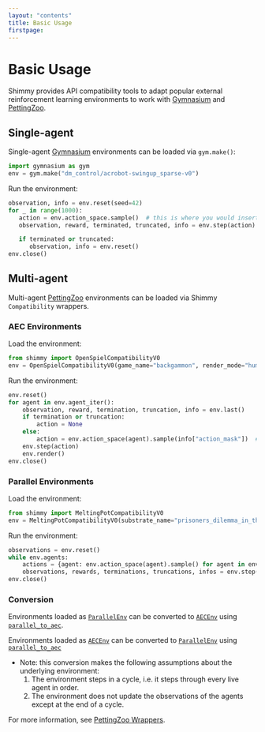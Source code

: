 ```yaml
---
layout: "contents"
title: Basic Usage
firstpage:
---
```

# Basic Usage

Shimmy provides API compatibility tools to adapt popular external reinforcement learning environments to work with [Gymnasium](https://github.com/farama-Foundation/gymnasium) and [PettingZoo](https://github.com/farama-Foundation/pettingZoo/).

## Single-agent

Single-agent [Gymnasium](https://gymnasium.farama.org/) environments can be loaded via `gym.make()`:

```python
import gymnasium as gym
env = gym.make("dm_control/acrobot-swingup_sparse-v0")
```

Run the environment:

```python
observation, info = env.reset(seed=42)
for _ in range(1000):
   action = env.action_space.sample()  # this is where you would insert your policy
   observation, reward, terminated, truncated, info = env.step(action)

   if terminated or truncated:
      observation, info = env.reset()
env.close()
```

## Multi-agent
Multi-agent [PettingZoo](https://pettingzoo.farama.org) environments can be loaded via Shimmy `Compatibility` wrappers.

### AEC Environments

Load the environment:

```python
from shimmy import OpenSpielCompatibilityV0
env = OpenSpielCompatibilityV0(game_name="backgammon", render_mode="human")
```

Run the environment:
```python
env.reset()
for agent in env.agent_iter():
    observation, reward, termination, truncation, info = env.last()
    if termination or truncation:
        action = None
    else:
        action = env.action_space(agent).sample(info["action_mask"])  # this is where you would insert your policy
    env.step(action)
    env.render()
env.close()
```

### Parallel Environments

Load the environment:

```python
from shimmy import MeltingPotCompatibilityV0
env = MeltingPotCompatibilityV0(substrate_name="prisoners_dilemma_in_the_matrix__arena")
```

Run the environment:
```python
observations = env.reset()
while env.agents:
    actions = {agent: env.action_space(agent).sample() for agent in env.agents}
    observations, rewards, terminations, truncations, infos = env.step(actions)
env.close()
```


### Conversion
Environments loaded as [`ParallelEnv`](https://pettingzoo.farama.org/api/parallel/) can be converted to [`AECEnv`](https://pettingzoo.farama.org/api/aec/) using [`parallel_to_aec`](https://pettingzoo.farama.org/api/pz_wrappers/#parallel-to-aec).

Environments loaded as [`AECEnv`](https://pettingzoo.farama.org/api/aec/) can be converted to [`ParallelEnv`](https://pettingzoo.farama.org/api/parallel/) using [`parallel_to_aec`](https://pettingzoo.farama.org/api/pz_wrappers/#parallel-to-aec)
* Note: this conversion makes the following assumptions about the underlying environment:
  1. The environment steps in a cycle, i.e. it steps through every live agent in order.
  2. The environment does not update the observations of the agents except at the end of a cycle.

For more information, see [PettingZoo Wrappers](https://pettingzoo.farama.org/api/pz_wrappers/).









[//]: # (## Initializing Environments)

[//]: # ()
[//]: # (Single-agent [Gymnasium]&#40;https://gymnasium.farama.org/&#41; environments can be loaded via `gym.make&#40;&#41;`:)

[//]: # ()
[//]: # (```python)

[//]: # (import gymnasium as gym)

[//]: # (env = gym.make&#40;"dm_control/acrobot-swingup_sparse-v0"&#41;)

[//]: # (```)

[//]: # (Multi-agent [PettingZoo]&#40;https://pettingzoo.farama.org&#41; environments can be loaded via imported Shimmy wrappers:)

[//]: # ()
[//]: # (```python)

[//]: # (from shimmy import MeltingPotCompatibilityV0)

[//]: # (env = MeltingPotCompatibilityV0&#40;substrate_name="prisoners_dilemma_in_the_matrix__arena"&#41;)

[//]: # (```)

[//]: # ()
[//]: # (## Interacting with the Environment)

[//]: # (Single-agent [Gymnasium]&#40;https://gymnasium.farama.org/&#41; environments can be used as follows:)

[//]: # ()
[//]: # (```python )

[//]: # (observation, info = env.reset&#40;seed=42&#41;)

[//]: # (for _ in range&#40;1000&#41;:)

[//]: # (   action = env.action_space.sample&#40;&#41;  # this is where you would insert your policy)

[//]: # (   observation, reward, terminated, truncated, info = env.step&#40;action&#41;)

[//]: # ()
[//]: # (   if terminated or truncated:)

[//]: # (      observation, info = env.reset&#40;&#41;)

[//]: # (env.close&#40;&#41;)

[//]: # (```)

[//]: # ()
[//]: # (Multi-agent [PettingZoo]&#40;https://pettingzoo.farama.org&#41; environments can be used as follows::)

[//]: # (```python)

[//]: # (observations = env.reset&#40;&#41;)

[//]: # (while env.agents:)

[//]: # (    actions = {agent: env.action_space&#40;agent&#41;.sample&#40;&#41; for agent in env.agents})

[//]: # (    observations, rewards, terminations, truncations, infos = env.step&#40;actions&#41;)

[//]: # (    env.step&#40;actions&#41;)

[//]: # (env.close&#40;&#41;)

[//]: # (```)

[//]: # ()
[//]: # (## At a glance)

[//]: # ()
[//]: # (This is an example of using Shimmy to convert DM Control environments into a Gymnasium compatible environment:)

[//]: # ()
[//]: # (```python)

[//]: # (import gymnasium as gym)

[//]: # (from shimmy.registration import DM_CONTROL_SUITE_ENVS)

[//]: # ()
[//]: # (env_ids = [f"dm_control/{'-'.join&#40;item&#41;}-v0" for item in DM_CONTROL_SUITE_ENVS])

[//]: # (print&#40;env_ids&#41;)

[//]: # ()
[//]: # (env = gym.make&#40;env_ids[0]&#41;)

[//]: # (env_flatten = gym.wrappers.FlattenObservation&#40;env&#41;)

[//]: # (print&#40;env_ids[0]&#41;)

[//]: # (print&#40;"===🌎", env.observation_space&#41;)

[//]: # (print&#40;"===🕹️", env.action_space&#41;)

[//]: # (print&#40;"---flattened 🌎", env_flatten.observation_space&#41;)

[//]: # (print&#40;"---flattened 🕹️", env_flatten.action_space&#41;)

[//]: # (```)

[//]: # (```bash)

[//]: # (['dm_control/acrobot-swingup-v0', 'dm_control/acrobot-swingup_sparse-v0', 'dm_control/ball_in_cup-catch-v0', 'dm_control/cartpole-balance-v0', 'dm_control/cartpole-balance_sparse-v0', 'dm_control/cartpole-swingup-v0', 'dm_control/cartpole-swingup_sparse-v0', 'dm_control/cartpole-two_poles-v0', 'dm_control/cartpole-three_poles-v0', 'dm_control/cheetah-run-v0', 'dm_control/dog-stand-v0', 'dm_control/dog-walk-v0', 'dm_control/dog-trot-v0', 'dm_control/dog-run-v0', 'dm_control/dog-fetch-v0', 'dm_control/finger-spin-v0', 'dm_control/finger-turn_easy-v0', 'dm_control/finger-turn_hard-v0', 'dm_control/fish-upright-v0', 'dm_control/fish-swim-v0', 'dm_control/hopper-stand-v0', 'dm_control/hopper-hop-v0', 'dm_control/humanoid-stand-v0', 'dm_control/humanoid-walk-v0', 'dm_control/humanoid-run-v0', 'dm_control/humanoid-run_pure_state-v0', 'dm_control/humanoid_CMU-stand-v0', 'dm_control/humanoid_CMU-run-v0', 'dm_control/lqr-lqr_2_1-v0', 'dm_control/lqr-lqr_6_2-v0', 'dm_control/manipulator-bring_ball-v0', 'dm_control/manipulator-bring_peg-v0', 'dm_control/manipulator-insert_ball-v0', 'dm_control/manipulator-insert_peg-v0', 'dm_control/pendulum-swingup-v0', 'dm_control/point_mass-easy-v0', 'dm_control/point_mass-hard-v0', 'dm_control/quadruped-walk-v0', 'dm_control/quadruped-run-v0', 'dm_control/quadruped-escape-v0', 'dm_control/quadruped-fetch-v0', 'dm_control/reacher-easy-v0', 'dm_control/reacher-hard-v0', 'dm_control/stacker-stack_2-v0', 'dm_control/stacker-stack_4-v0', 'dm_control/swimmer-swimmer6-v0', 'dm_control/swimmer-swimmer15-v0', 'dm_control/walker-stand-v0', 'dm_control/walker-walk-v0', 'dm_control/walker-run-v0'])

[//]: # (dm_control/acrobot-swingup-v0)

[//]: # (===🌎 Dict&#40;'orientations': Box&#40;-inf, inf, &#40;4,&#41;, float64&#41;, 'velocity': Box&#40;-inf, inf, &#40;2,&#41;, float64&#41;&#41;)

[//]: # (===🕹️ Box&#40;-1.0, 1.0, &#40;1,&#41;, float64&#41;)

[//]: # (---flattened 🌎 Box&#40;-inf, inf, &#40;6,&#41;, float64&#41;)

[//]: # (---flattened 🕹️ Box&#40;-1.0, 1.0, &#40;1,&#41;, float64&#41;)

[//]: # (```)

[//]: # ()
[//]: # (For most usage, we recommend applying the `gym.wrappers.FlattenObservation&#40;env&#41;` wrapper to reduce the `Dict` observation space to a `Box` observation space.)
